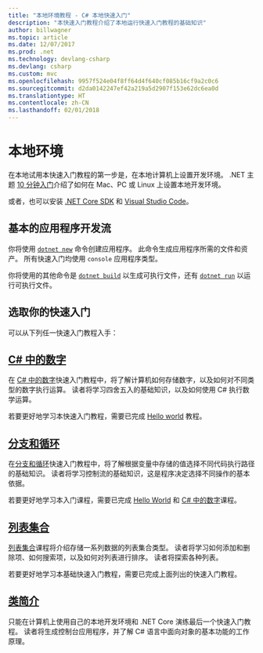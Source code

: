 ```yaml
---
title: "本地环境教程 - C# 本地快速入门"
description: "本快速入门教程介绍了本地运行快速入门教程的基础知识"
author: billwagner
ms.topic: article
ms.date: 12/07/2017
ms.prod: .net
ms.technology: devlang-csharp
ms.devlang: csharp
ms.custom: mvc
ms.openlocfilehash: 9957f524e04f8ff64d4f640cf085b16cf9a2c0c6
ms.sourcegitcommit: d2da0142247ef42a219a5d2907f153e62dc6ea0d
ms.translationtype: HT
ms.contentlocale: zh-CN
ms.lasthandoff: 02/01/2018
---
```

# <a name="local-environment"></a>本地环境

在本地试用本快速入门教程的第一步是，在本地计算机上设置开发环境。
.NET 主题 [10 分钟入门](https://www.microsoft.com/net/core)介绍了如何在 Mac、PC 或 Linux 上设置本地开发环境。

或者，也可以安装 [.NET Core SDK](http://dot.net/core) 和 [Visual Studio Code](https://code.visualstudio.com/)。

## <a name="basic-application-development-flow"></a>基本的应用程序开发流

你将使用 [`dotnet new`](../../core/tools/dotnet-new.md) 命令创建应用程序。 此命令生成应用程序所需的文件和资产。 所有快速入门均使用 `console` 应用程序类型。

你将使用的其他命令是 [`dotnet build`](../../core/tools/dotnet-build.md) 以生成可执行文件，还有 [`dotnet run`](../../core/tools/dotnet-run.md) 以运行可执行文件。

## <a name="pick-your-quickstart"></a>选取你的快速入门

可以从下列任一快速入门教程入手：

## <a name="numbers-in-cnumbers-in-csharp-localmd"></a>[C# 中的数字](numbers-in-csharp-local.md)

在 [C# 中的数字](numbers-in-csharp-local.md)快速入门教程中，将了解计算机如何存储数字，以及如何对不同类型的数字执行运算。 读者将学习四舍五入的基础知识，以及如何使用 C# 执行数学运算。 

若要更好地学习本快速入门教程，需要已完成 [Hello world](hello-world.yml) 教程。

## <a name="branches-and-loopsbranches-and-loops-localmd"></a>[分支和循环](branches-and-loops-local.md)

在[分支和循环](branches-and-loops-local.md)快速入门教程中，将了解根据变量中存储的值选择不同代码执行路径的基础知识。 读者将学习控制流的基础知识，这是程序决定选择不同操作的基本依据。 

若要更好地学习本入门课程，需要已完成 [Hello World](hello-world.yml) 和 [C# 中的数字](numbers-in-csharp-local.md)课程。

## <a name="list-collectionarrays-and-collectionsmd"></a>[列表集合](arrays-and-collections.md)

[列表集合](arrays-and-collections.md)课程将介绍存储一系列数据的列表集合类型。 读者将学习如何添加和删除项、如何搜索项，以及如何对列表进行排序。 读者将探索各种列表。 

若要更好地学习本基础快速入门教程，需要已完成上面列出的快速入门教程。

## <a name="introduction-to-classesintroduction-to-classesmd"></a>[类简介](introduction-to-classes.md)

只能在计算机上使用自己的本地开发环境和 .NET Core 演练最后一个快速入门教程。
读者将生成控制台应用程序，并了解 C# 语言中面向对象的基本功能的工作原理。
